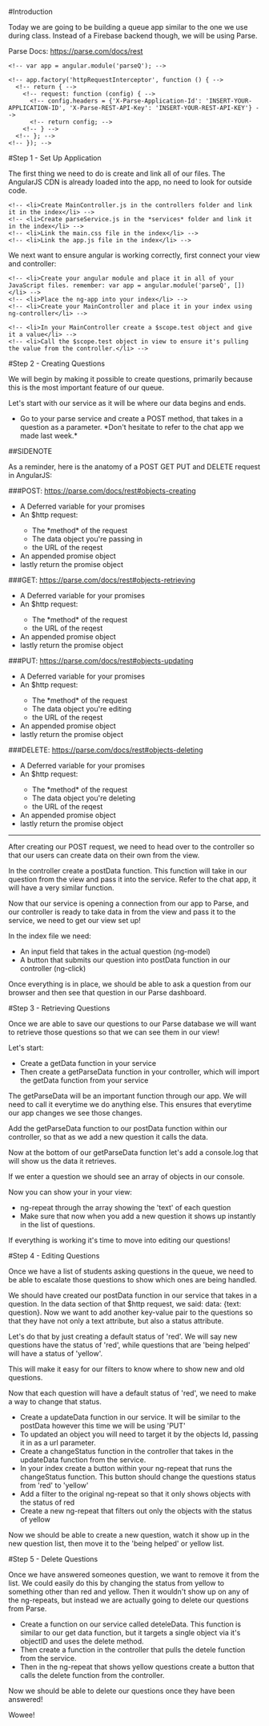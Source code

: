 #Introduction

Today we are going to be building a queue app similar to the one we use during class. Instead of a Firebase backend though, we will be using Parse. 

<!-- Sign up for an account at Parse: http://parse.com -->

<!-- Then once logged into Parse, create a new app. After the app is created you will be shown your API keys. Don't leave this page until you have set up your keys.  -->

<!-- Throughout this project, don't hesitate to check out the Parse API documentation. Being able to get answers from someone's documentation is an important skill.  -->

Parse Docs: https://parse.com/docs/rest

<!-- To do that create a file in your js folder called 'defaultHeaders.js'. Then copy your Application id and REST API key into the following code: -->

<!-- ````javascript -->
	<!-- var app = angular.module('parseQ'); -->
<!--  -->
	<!-- app.factory('httpRequestInterceptor', function () { -->
	  <!-- return { -->
	    <!-- request: function (config) { -->
	      <!-- config.headers = {'X-Parse-Application-Id': 'INSERT-YOUR-APPLICATION-ID', 'X-Parse-REST-API-Key': 'INSERT-YOUR-REST-API-KEY'} -->
	      <!-- return config; -->
	    <!-- } -->
	  <!-- }; -->
	<!-- }); -->
<!-- ```` -->


<!-- Parse is good because it encourages us to create a RESTful API. We will learn how to make the 4 HTTP requests with AngularJS:

<ul>
	<li>GET - retrieve data</li>
	<li>POST - create data</li>
	<li>PUT - edit data</li>
	<li>DELETE - delete data</li>
</ul> -->

#Step 1 - Set Up Application

The first thing we need to do is create and link all of our files. The AngularJS CDN is already loaded into the app, no need to look for outside code.

<!-- <ul> -->
	<!-- <li>Create MainController.js in the controllers folder and link it in the index</li> -->
	<!-- <li>Create parseService.js in the *services* folder and link it in the index</li> -->
	<!-- <li>Link the main.css file in the index</li> -->
	<!-- <li>Link the app.js file in the index</li> -->
<!-- </ul> -->

We next want to ensure angular is working correctly, first connect your view and controller: 

<!-- <ul> -->
	<!-- <li>Create your angular module and place it in all of your JavaScript files. remember: var app = angular.module('parseQ', [])</li> -->
	<!-- <li>Place the ng-app into your index</li> -->
	<!-- <li>Create your MainController and place it in your index using ng-controller</li> -->
<!-- </ul> -->

<!-- Then, create a test: -->

<!-- <ul> -->
	<!-- <li>In your MainController create a $scope.test object and give it a value</li> -->
	<!-- <li>Call the $scope.test object in view to ensure it's pulling the value from the controller.</li> -->
<!-- </ul> -->

#Step 2 - Creating Questions

We will begin by making it possible to create questions, primarily because this is the most important feature of our queue. 

Let's start with our service as it will be where our data begins and ends. 

<ul>
	<li>Go to your parse service and create a POST method, that takes in a question as a parameter. *Don't hesitate to refer to the chat app we made last week.*</li>
</ul>

##SIDENOTE

As a reminder, here is the anatomy of a POST GET PUT and DELETE request in AngularJS:

###POST: https://parse.com/docs/rest#objects-creating

<ul>
	<li>A Deferred variable for your promises</li>
	<li>An $http request:</li>
	<ul>
		<li>The *method* of the request</li>		
		<li>The data object you're passing in</li>
		<li>the URL of the reqest</li>
	</ul>
	<li>An appended promise object</li>
	<li>lastly return the promise object</li>
</ul>

###GET: https://parse.com/docs/rest#objects-retrieving

<ul>
	<li>A Deferred variable for your promises</li>
	<li>An $http request:</li>
	<ul>
		<li>The *method* of the request</li>		
		<li>the URL of the reqest</li>
	</ul>
	<li>An appended promise object</li>
	<li>lastly return the promise object</li>
</ul>

###PUT: https://parse.com/docs/rest#objects-updating

<ul>
	<li>A Deferred variable for your promises</li>
	<li>An $http request:</li>
	<ul>
		<li>The *method* of the request</li>		
		<li>The data object you're editing</li>
		<li>the URL of the reqest</li>
	</ul>
	<li>An appended promise object</li>
	<li>lastly return the promise object</li>
</ul>

###DELETE: https://parse.com/docs/rest#objects-deleting

<ul>
	<li>A Deferred variable for your promises</li>
	<li>An $http request:</li>
	<ul>
		<li>The *method* of the request</li>		
		<li>The data object you're deleting</li>
		<li>the URL of the reqest</li>
	</ul>
	<li>An appended promise object</li>
	<li>lastly return the promise object</li>
</ul>

<hr>

After creating our POST request, we need to head over to the controller so that our users can create data on their own from the view. 

In the controller create a postData function. This function will take in our question from the view and pass it into the service. Refer to the chat app, it will have a very similar function.

Now that our service is opening a connection from our app to Parse, and our controller is ready to take data in from the view and pass it to the service, we need to get our view set up!

In the index file we need: 

<ul>
	<li>An input field that takes in the actual question (ng-model)</li>
	<li>A button that submits our question into postData function in our controller (ng-click) </li>
</ul>

Once everything is in place, we should be able to ask a question from our browser and then see that question in our Parse dashboard. 

#Step 3 - Retrieving Questions

Once we are able to save our questions to our Parse database we will want to retrieve those questions so that we can see them in our view! 

Let's start:

<ul>
	<li>Create a getData function in your service</li>
	<li>Then create a getParseData function in your controller, which will import the getData function from your service</li>
</ul>

The getParseData will be an important function through our app. We will need to call it everytime we do anything else. This ensures that everytime our app changes we see those changes. 

Add the getParseData function to our postData function within our controller, so that as we add a new question it calls the data.

Now at the bottom of our getParseData function let's add a console.log that will show us the data it retrieves. 

If we enter a question we should see an array of objects in our console. 

Now you can show your in your view:

<ul>
	<li>ng-repeat through the array showing the 'text' of each question</li>
	<li>Make sure that now when you add a new question it shows up instantly in the list of questions.</li>
</ul>

If everything is working it's time to move into editing our questions!

#Step 4 - Editing Questions

Once we have a list of students asking questions in the queue, we need to be able to escalate those questions to show which ones are being handled. 

We should have created our postData function in our service that takes in a question. In the data section of that $http request, we said: data: {text: question}. Now we want to add another key-value pair to the questions so that they have not only a text attribute, but also a status attribute. 

Let's do that by just creating a default status of 'red'. We will say new questions have the status of 'red', while questions that are 'being helped' will have a status of 'yellow'. 

This will make it easy for our filters to know where to show new and old questions.

Now that each question will have a default status of 'red', we need to make a way to change that status. 

<ul>
	<li>Create a updateData function in our service. It will be similar to the postData however this time we will be using 'PUT' </li>
	<li>To updated an object you will need to target it by the objects Id, passing it in as a url parameter.</li>
	<li>Create a changeStatus function in the controller that takes in the updateData function from the service. </li>
	<li>In your index create a button within your ng-repeat that runs the changeStatus function. This button should change the questions status from 'red' to 'yellow'</li>
	<li>Add a filter to the original ng-repeat so that it only shows objects with the status of red</li>
	<li>Create a new ng-repeat that filters out only the objects with the status of yellow</li>
</ul>

Now we should be able to create a new question, watch it show up in the new question list, then move it to the 'being helped' or yellow list.

#Step 5 - Delete Questions

Once we have answered someones question, we want to remove it from the list. We could easily do this by changing the status from yellow to something other than red and yellow. Then it wouldn't show up on any of the ng-repeats, but instead we are actually going to delete our questions from Parse. 

<ul>
	<li>Create a function on our service called deteleData. This function is similar to our get data function, but it targets a single object via it's objectID and uses the delete method.</li>
	<li>Then create a function in the controller that pulls the detele function from the service.</li>
	<li>Then in the ng-repeat that shows yellow questions create a button that calls the delete function from the controller.</li>
</ul>

Now we should be able to delete our questions once they have been answered! 

Wowee!















